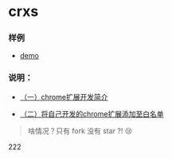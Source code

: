 # crxs

### 样例

- [demo](demo)

### 说明：

- [（一）chrome扩展开发简介](doc/（一）chrome扩展开发简介.md)

- [（二）将自己开发的chrome扩展添加至白名单](doc/（二）将自己开发的chrome扩展添加至白名单.md)

> 啥情况？只有 fork 没有 star ?! :cry:


222
